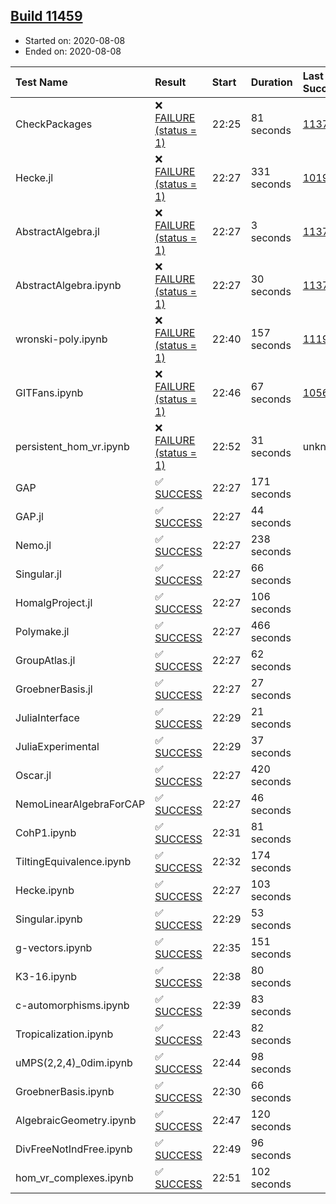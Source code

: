 ## [Build 11459](https://oscarci.mathematik.uni-kl.de/job/oscar/11459/)

* Started on: 2020-08-08
* Ended on: 2020-08-08

| Test Name    | Result | Start | Duration | Last Success | First Failure |
|:-------------|:-------|:------|:---------|:-------------|:--------------|
| CheckPackages | ❌ [FAILURE (status = 1)](https://oscarci.mathematik.uni-kl.de/job/oscar/11459/artifact/logs/build-11459/CheckPackages.log) | 22:25 | 81 seconds | [11376](https://oscarci.mathematik.uni-kl.de/job/oscar/11376/) | [11377](https://oscarci.mathematik.uni-kl.de/job/oscar/11377/) |
| Hecke.jl | ❌ [FAILURE (status = 1)](https://oscarci.mathematik.uni-kl.de/job/oscar/11459/artifact/logs/build-11459/Hecke.jl.log) | 22:27 | 331 seconds | [10197](https://oscarci.mathematik.uni-kl.de/job/oscar/10197/) | [10198](https://oscarci.mathematik.uni-kl.de/job/oscar/10198/) |
| AbstractAlgebra.jl | ❌ [FAILURE (status = 1)](https://oscarci.mathematik.uni-kl.de/job/oscar/11459/artifact/logs/build-11459/AbstractAlgebra.jl.log) | 22:27 | 3 seconds | [11376](https://oscarci.mathematik.uni-kl.de/job/oscar/11376/) | [11377](https://oscarci.mathematik.uni-kl.de/job/oscar/11377/) |
| AbstractAlgebra.ipynb | ❌ [FAILURE (status = 1)](https://oscarci.mathematik.uni-kl.de/job/oscar/11459/artifact/logs/build-11459/AbstractAlgebra.ipynb.log) | 22:27 | 30 seconds | [11376](https://oscarci.mathematik.uni-kl.de/job/oscar/11376/) | [11377](https://oscarci.mathematik.uni-kl.de/job/oscar/11377/) |
| wronski-poly.ipynb | ❌ [FAILURE (status = 1)](https://oscarci.mathematik.uni-kl.de/job/oscar/11459/artifact/logs/build-11459/wronski-poly.ipynb.log) | 22:40 | 157 seconds | [11192](https://oscarci.mathematik.uni-kl.de/job/oscar/11192/) | [11193](https://oscarci.mathematik.uni-kl.de/job/oscar/11193/) |
| GITFans.ipynb | ❌ [FAILURE (status = 1)](https://oscarci.mathematik.uni-kl.de/job/oscar/11459/artifact/logs/build-11459/GITFans.ipynb.log) | 22:46 | 67 seconds | [10566](https://oscarci.mathematik.uni-kl.de/job/oscar/10566/) | [10567](https://oscarci.mathematik.uni-kl.de/job/oscar/10567/) |
| persistent_hom_vr.ipynb | ❌ [FAILURE (status = 1)](https://oscarci.mathematik.uni-kl.de/job/oscar/11459/artifact/logs/build-11459/persistent_hom_vr.ipynb.log) | 22:52 | 31 seconds | unknown | unknown |
| GAP | ✅ [SUCCESS](https://oscarci.mathematik.uni-kl.de/job/oscar/11459/artifact/logs/build-11459/GAP.log) | 22:27 | 171 seconds |  |  |
| GAP.jl | ✅ [SUCCESS](https://oscarci.mathematik.uni-kl.de/job/oscar/11459/artifact/logs/build-11459/GAP.jl.log) | 22:27 | 44 seconds |  |  |
| Nemo.jl | ✅ [SUCCESS](https://oscarci.mathematik.uni-kl.de/job/oscar/11459/artifact/logs/build-11459/Nemo.jl.log) | 22:27 | 238 seconds |  |  |
| Singular.jl | ✅ [SUCCESS](https://oscarci.mathematik.uni-kl.de/job/oscar/11459/artifact/logs/build-11459/Singular.jl.log) | 22:27 | 66 seconds |  |  |
| HomalgProject.jl | ✅ [SUCCESS](https://oscarci.mathematik.uni-kl.de/job/oscar/11459/artifact/logs/build-11459/HomalgProject.jl.log) | 22:27 | 106 seconds |  |  |
| Polymake.jl | ✅ [SUCCESS](https://oscarci.mathematik.uni-kl.de/job/oscar/11459/artifact/logs/build-11459/Polymake.jl.log) | 22:27 | 466 seconds |  |  |
| GroupAtlas.jl | ✅ [SUCCESS](https://oscarci.mathematik.uni-kl.de/job/oscar/11459/artifact/logs/build-11459/GroupAtlas.jl.log) | 22:27 | 62 seconds |  |  |
| GroebnerBasis.jl | ✅ [SUCCESS](https://oscarci.mathematik.uni-kl.de/job/oscar/11459/artifact/logs/build-11459/GroebnerBasis.jl.log) | 22:27 | 27 seconds |  |  |
| JuliaInterface | ✅ [SUCCESS](https://oscarci.mathematik.uni-kl.de/job/oscar/11459/artifact/logs/build-11459/JuliaInterface.log) | 22:29 | 21 seconds |  |  |
| JuliaExperimental | ✅ [SUCCESS](https://oscarci.mathematik.uni-kl.de/job/oscar/11459/artifact/logs/build-11459/JuliaExperimental.log) | 22:29 | 37 seconds |  |  |
| Oscar.jl | ✅ [SUCCESS](https://oscarci.mathematik.uni-kl.de/job/oscar/11459/artifact/logs/build-11459/Oscar.jl.log) | 22:27 | 420 seconds |  |  |
| NemoLinearAlgebraForCAP | ✅ [SUCCESS](https://oscarci.mathematik.uni-kl.de/job/oscar/11459/artifact/logs/build-11459/NemoLinearAlgebraForCAP.log) | 22:27 | 46 seconds |  |  |
| CohP1.ipynb | ✅ [SUCCESS](https://oscarci.mathematik.uni-kl.de/job/oscar/11459/artifact/logs/build-11459/CohP1.ipynb.log) | 22:31 | 81 seconds |  |  |
| TiltingEquivalence.ipynb | ✅ [SUCCESS](https://oscarci.mathematik.uni-kl.de/job/oscar/11459/artifact/logs/build-11459/TiltingEquivalence.ipynb.log) | 22:32 | 174 seconds |  |  |
| Hecke.ipynb | ✅ [SUCCESS](https://oscarci.mathematik.uni-kl.de/job/oscar/11459/artifact/logs/build-11459/Hecke.ipynb.log) | 22:27 | 103 seconds |  |  |
| Singular.ipynb | ✅ [SUCCESS](https://oscarci.mathematik.uni-kl.de/job/oscar/11459/artifact/logs/build-11459/Singular.ipynb.log) | 22:29 | 53 seconds |  |  |
| g-vectors.ipynb | ✅ [SUCCESS](https://oscarci.mathematik.uni-kl.de/job/oscar/11459/artifact/logs/build-11459/g-vectors.ipynb.log) | 22:35 | 151 seconds |  |  |
| K3-16.ipynb | ✅ [SUCCESS](https://oscarci.mathematik.uni-kl.de/job/oscar/11459/artifact/logs/build-11459/K3-16.ipynb.log) | 22:38 | 80 seconds |  |  |
| c-automorphisms.ipynb | ✅ [SUCCESS](https://oscarci.mathematik.uni-kl.de/job/oscar/11459/artifact/logs/build-11459/c-automorphisms.ipynb.log) | 22:39 | 83 seconds |  |  |
| Tropicalization.ipynb | ✅ [SUCCESS](https://oscarci.mathematik.uni-kl.de/job/oscar/11459/artifact/logs/build-11459/Tropicalization.ipynb.log) | 22:43 | 82 seconds |  |  |
| uMPS(2,2,4)_0dim.ipynb | ✅ [SUCCESS](https://oscarci.mathematik.uni-kl.de/job/oscar/11459/artifact/logs/build-11459/uMPS-2-2-4-_0dim.ipynb.log) | 22:44 | 98 seconds |  |  |
| GroebnerBasis.ipynb | ✅ [SUCCESS](https://oscarci.mathematik.uni-kl.de/job/oscar/11459/artifact/logs/build-11459/GroebnerBasis.ipynb.log) | 22:30 | 66 seconds |  |  |
| AlgebraicGeometry.ipynb | ✅ [SUCCESS](https://oscarci.mathematik.uni-kl.de/job/oscar/11459/artifact/logs/build-11459/AlgebraicGeometry.ipynb.log) | 22:47 | 120 seconds |  |  |
| DivFreeNotIndFree.ipynb | ✅ [SUCCESS](https://oscarci.mathematik.uni-kl.de/job/oscar/11459/artifact/logs/build-11459/DivFreeNotIndFree.ipynb.log) | 22:49 | 96 seconds |  |  |
| hom_vr_complexes.ipynb | ✅ [SUCCESS](https://oscarci.mathematik.uni-kl.de/job/oscar/11459/artifact/logs/build-11459/hom_vr_complexes.ipynb.log) | 22:51 | 102 seconds |  |  |

